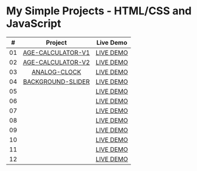 # My Simple Projects - HTML/CSS and JavaScript

|  #   | Project                                                                                                                                   | Live Demo                           |
| :--: | :----------------------------------------------------------------------------------------------------------------------------------------:|:------------------------------------:
|  01  | [AGE-CALCULATOR-V1](https://github.com/DeoVindice29/MINI-PROJECTS/tree/main/AGE-CALCULATOR-V1)                                            |[LIVE DEMO](https://deovindice29.github.io/MINI-PROJECTS/AGE-CALCULATOR-V1/)                                                                                  |
|  02  | [AGE-CALCULATOR-V2](https://github.com/DeoVindice29/MINI-PROJECTS/tree/main/AGE-CALCULATOR-V2)                                            |[LIVE DEMO](https://deovindice29.github.io/MINI-PROJECTS/AGE-CALCULATOR-V2/)                                                                                  |
|  03  | [ANALOG-CLOCK](https://github.com/DeoVindice29/MINI-PROJECTS/tree/main/ANALOG%20CLOCK)                                                    |[LIVE DEMO](https://deovindice29.github.io/MINI-PROJECTS/ANALOG%20CLOCK/)                                                                                     |
|  04  | [BACKGROUND-SLIDER](https://github.com/DeoVindice29/MINI-PROJECTS/tree/main/BACKGROUND-SLIDER)                                            |[LIVE DEMO](https://deovindice29.github.io/MINI-PROJECTS/BACKGROUND-SLIDER/)                                                                                  |
|  05  | []()                                        |[LIVE DEMO]()                                                                                |
|  06  | []()                                        |[LIVE DEMO]()                                                                                |
|  07  | []()                                        |[LIVE DEMO]()                                                                                |
|  08  | []()                                        |[LIVE DEMO]()                                                                                |
|  09  | []()                                        |[LIVE DEMO]()                                                                                |
|  10  | []()                                        |[LIVE DEMO]()                                                                                |
|  11  | []()                                        |[LIVE DEMO]()                                                                                |
|  12  | []()                                        |[LIVE DEMO]()                                                                                |
